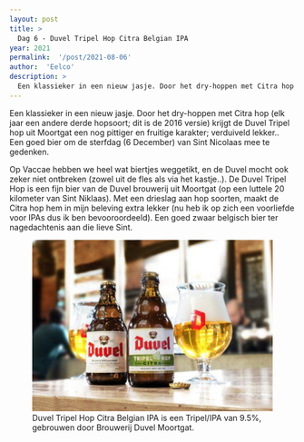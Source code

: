 ```yaml
---
layout: post
title: >
  Dag 6 - Duvel Tripel Hop Citra Belgian IPA
year: 2021
permalink:  '/post/2021-08-06'
author:  'Eelco'
description: >
  Een klassieker in een nieuw jasje. Door het dry-hoppen met Citra hop (elk jaar een andere derde hopsoort; dit is de 2016 versie) krijgt de Duvel Tripel hop uit Moortgat een nog pittiger en fruitige karakter; verduiveld lekker.. Een goed bier om de sterfdag (6 December) van Sint Nicolaas mee te gedenken.
---
```

<p class='intro'><span class='dropcap'>E</span>en klassieker in een nieuw jasje. Door het dry-hoppen met Citra hop (elk jaar een andere derde hopsoort; dit is de 2016 versie) krijgt de Duvel Tripel hop uit Moortgat een nog pittiger en fruitige karakter; verduiveld lekker.. Een goed bier om de sterfdag (6 December) van Sint Nicolaas mee te gedenken.</p>

Op Vaccae hebben we heel wat biertjes weggetikt, en de Duvel mocht ook zeker niet ontbreken (zowel uit de fles als via het kastje..). De Duvel Tripel Hop is een fijn bier van de Duvel brouwerij uit Moortgat (op een luttele 20 kilometer van Sint Niklaas). Met een drieslag aan hop soorten, maakt de Citra hop hem in mijn beleving extra lekker (nu heb ik op zich een voorliefde voor IPAs dus ik ben bevooroordeeld). Een goed zwaar belgisch bier ter nagedachtenis aan die lieve Sint.

<figure><img src='/assets/img/beer_2021-08-06.jpg' alt=''/> <figcaption>Duvel Tripel Hop Citra Belgian IPA is een Tripel/IPA van 9.5%, gebrouwen door Brouwerij Duvel Moortgat.</figcaption></figure>

